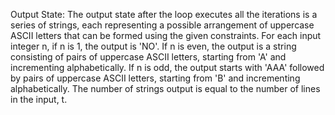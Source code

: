 Output State: The output state after the loop executes all the iterations is a series of strings, each representing a possible arrangement of uppercase ASCII letters that can be formed using the given constraints. For each input integer n, if n is 1, the output is 'NO'. If n is even, the output is a string consisting of pairs of uppercase ASCII letters, starting from 'A' and incrementing alphabetically. If n is odd, the output starts with 'AAA' followed by pairs of uppercase ASCII letters, starting from 'B' and incrementing alphabetically. The number of strings output is equal to the number of lines in the input, t.